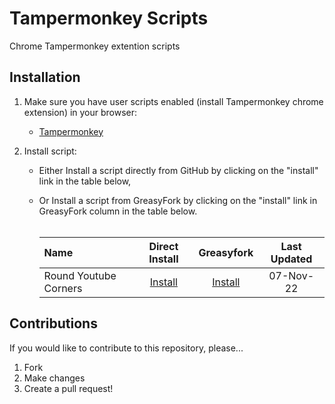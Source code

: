 # Tampermonkey Scripts
Chrome Tampermonkey extention scripts

## Installation

1. Make sure you have user scripts enabled (install Tampermonkey chrome extension) in your browser:
	*  <a href="https://chrome.google.com/webstore/detail/tampermonkey/dhdgffkkebhmkfjojejmpbldmpobfkfo?hl=en"  target="_blank"> Tampermonkey</a> 
	<!-- 	* [Tampermonkey]([http://stackoverflow.com](https://chrome.google.com/webstore/detail/tampermonkey/dhdgffkkebhmkfjojejmpbldmpobfkfo?hl=en)){:target="_blank"} -->
  
2. Install script:
	* Either Install a script directly from GitHub by clicking on the "install" link in the table below,
	* Or Install a script from GreasyFork by clicking on the "install" link in GreasyFork column in the table below.<br><br>
  
	  | Name     | Direct Install | Greasyfork | Last Updated | 
	  | :---      |     :---:          |  :---:          | :---:          |
	  | Round Youtube Corners   | <a href="https://github.com/Arora-Sir/Tampermonkey/raw/main/RoundedYoutube.user.js"  target="_blank" > Install</a>       | <a href="https://greasyfork.org/en/scripts/454081-rounded-youtube"  target="_blank" > Install</a>          | 07-Nov-22         |


## Contributions

If you would like to contribute to this repository, please...

1. Fork
2. Make changes
3. Create a pull request!

<!-- Thanks to all that have [contributed](./AUTHORS) so far! -->
